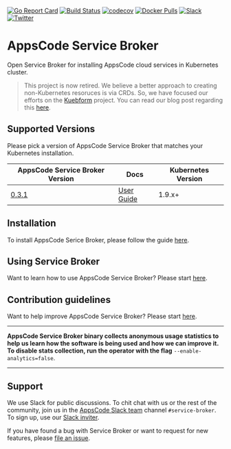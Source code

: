 [![Go Report Card](https://goreportcard.com/badge/github.com/appscode/service-broker)](https://goreportcard.com/report/github.com/appscode/service-broker)
[![Build Status](https://travis-ci.org/appscode/service-broker.svg?branch=master)](https://travis-ci.org/appscode/service-broker)
[![codecov](https://codecov.io/gh/appscode/service-broker/branch/master/graph/badge.svg)](https://codecov.io/gh/appscode/service-broker)
[![Docker Pulls](https://img.shields.io/docker/pulls/appscode/service-broker.svg)](https://hub.docker.com/r/appscode/service-broker/)
[![Slack](https://slack.appscode.com/badge.svg)](https://slack.appscode.com)
[![Twitter](https://img.shields.io/twitter/follow/appscodehq.svg?style=social&logo=twitter&label=Follow)](https://twitter.com/intent/follow?screen_name=AppsCodeHQ)

# AppsCode Service Broker
Open Service Broker for installing AppsCode cloud services in Kubernetes cluster.

> This project is now retired. We believe a better approach to creating non-Kubernetes resoruces is via CRDs. So, we have focused our efforts on the [Kuebform](https://kubeform.com) project. You can read our blog post regarding this [here](https://blog.byte.builders/post/introducing-kubeform/).

## Supported Versions
Please pick a version of AppsCode Service Broker that matches your Kubernetes installation.

| AppsCode Service Broker Version                                        | Docs                                                             | Kubernetes Version |
|------------------------------------------------------------------------|------------------------------------------------------------------|--------------------|
| [0.3.1](https://github.com/appscode/service-broker/releases/tag/0.3.1) | [User Guide](https://appscode.com/products/service-broker/0.3.1) | 1.9.x+             |

## Installation
To install AppsCode Serice Broker, please follow the guide [here](https://appscode.com/products/service-broker/0.3.1/setup/install).

## Using Service Broker
Want to learn how to use AppsCode Service Broker? Please start [here](https://appscode.com/products/service-broker/0.3.1).

## Contribution guidelines
Want to help improve AppsCode Service Broker? Please start [here](https://appscode.com/products/service-broker/0.3.1/welcome/contributing/).

---

**AppsCode Service Broker binary collects anonymous usage statistics to help us learn how the software is being used and how we can improve it. To disable stats collection, run the operator with the flag** `--enable-analytics=false`.

---

## Support
We use Slack for public discussions. To chit chat with us or the rest of the community, join us in the [AppsCode Slack team](https://appscode.slack.com/messages/service-broker/) channel `#service-broker`. To sign up, use our [Slack inviter](https://slack.appscode.com/).

If you have found a bug with Service Broker or want to request for new features, please [file an issue](https://github.com/appscode/service-broker/issues/new).
